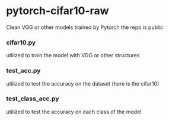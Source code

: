 # pytorch-cifar10-raw
 Clean VGG or other models trained by Pytorch
 the repo is public

### cifar10.py 
utilized to train the model with VGG or other structures

### test_acc.py 
utilized to test the accuracy on the dataset (here is the cifar10)

### test_class_acc.py 
 utilized to test the accuracy on each class of the model 
